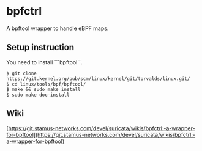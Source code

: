 # bpfctrl

A bpftool wrapper to handle eBPF maps.

## Setup instruction
You need to install ```bpftool``.

```
$ git clone https://git.kernel.org/pub/scm/linux/kernel/git/torvalds/linux.git/
$ cd linux/tools/bpf/bpftool/
$ make && sudo make install
$ sudo make doc-install
```

## Wiki
[https://git.stamus-networks.com/devel/suricata/wikis/bpfctrl:-a-wrapper-for-bpftool](https://git.stamus-networks.com/devel/suricata/wikis/bpfctrl:-a-wrapper-for-bpftool)
